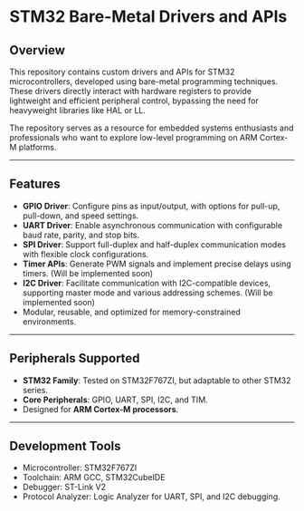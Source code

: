 # STM32 Bare-Metal Drivers and APIs

## Overview
This repository contains custom drivers and APIs for STM32 microcontrollers, developed using bare-metal programming techniques. These drivers directly interact with hardware registers to provide lightweight and efficient peripheral control, bypassing the need for heavyweight libraries like HAL or LL. 

The repository serves as a resource for embedded systems enthusiasts and professionals who want to explore low-level programming on ARM Cortex-M platforms.

---

## Features
- **GPIO Driver**: Configure pins as input/output, with options for pull-up, pull-down, and speed settings.
- **UART Driver**: Enable asynchronous communication with configurable baud rate, parity, and stop bits.
- **SPI Driver**: Support full-duplex and half-duplex communication modes with flexible clock configurations.
- **Timer APIs**: Generate PWM signals and implement precise delays using timers. (Will be implemented soon)
- **I2C Driver**: Facilitate communication with I2C-compatible devices, supporting master mode and various addressing schemes. (Will be implemented soon)
- Modular, reusable, and optimized for memory-constrained environments.

---

## Peripherals Supported
- **STM32 Family**: Tested on STM32F767ZI, but adaptable to other STM32 series.
- **Core Peripherals**: GPIO, UART, SPI, I2C, and TIM.
- Designed for **ARM Cortex-M processors**.

---

## Development Tools
- Microcontroller: STM32F767ZI
- Toolchain: ARM GCC, STM32CubeIDE
- Debugger: ST-Link V2
- Protocol Analyzer: Logic Analyzer for UART, SPI, and I2C debugging.
